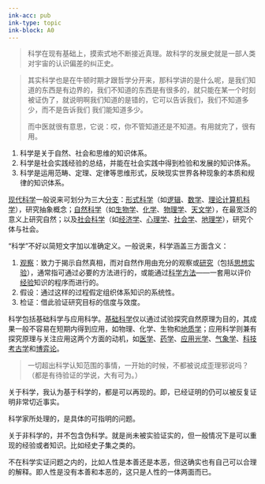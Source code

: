 ```yaml
---
ink-acc: pub
ink-type: topic
ink-block: A0
---
```


> 科学在现有基础上，摸索式地不断接近真理。故科学的发展史就是一部人类对宇宙的认识偏差的纠正史。

> 其实科学也是在牛顿时期才跟哲学分开来，那科学讲的是什么呢，是我们知道的东西是有边界的，我们不知道的东西是有很多的，就只能在某一个时刻被证伪了，就说明啊我们知道的是错的，它可以告诉我们，我们不知道多少，而不是告诉我们 我们能知道多少。
> 
> 而中医就很有意思，它说：哎，你不管知道还是不知道。有用就完了，很有用。


1. 科学是关于自然、社会和思维的知识体系。
2. 科学是社会实践经验的总结，并能在社会实践中得到检验和发展的知识体系。
3. 科学是运用范畴、定理、定律等思维形式，反映现实世界各种现象的本质和规律的知识体系。



[现代科学](https://zh.wikipedia.org/wiki/%E7%8E%B0%E4%BB%A3%E7%A7%91%E5%AD%A6 "现代科学")一般说来可划分为三大[分支](https://zh.wikipedia.org/wiki/%E7%A7%91%E5%AD%A6%E5%88%86%E6%94%AF "科学分支")：[形式科学](https://zh.wikipedia.org/wiki/%E5%BD%A2%E5%BC%8F%E7%A7%91%E5%AD%B8 "形式科学")（如[逻辑](https://zh.wikipedia.org/wiki/%E9%80%BB%E8%BE%91 "逻辑")、[数学](https://zh.wikipedia.org/wiki/%E6%95%B0%E5%AD%A6 "数学")、[理论计算机科学](https://zh.wikipedia.org/wiki/%E7%90%86%E8%AE%BA%E8%AE%A1%E7%AE%97%E6%9C%BA%E7%A7%91%E5%AD%A6 "理论计算机科学")），研究抽象概念；[自然科学](https://zh.wikipedia.org/wiki/%E8%87%AA%E7%84%B6%E7%A7%91%E5%AD%A6 "自然科学")（如[生物学](https://zh.wikipedia.org/wiki/%E7%94%9F%E7%89%A9%E5%AD%A6 "生物学")、[化学](https://zh.wikipedia.org/wiki/%E5%8C%96%E5%AD%A6 "化学")、[物理学](https://zh.wikipedia.org/wiki/%E7%89%A9%E7%90%86%E5%AD%A6 "物理学")、[天文学](https://zh.wikipedia.org/wiki/%E5%A4%A9%E6%96%87%E5%AD%A6 "天文学")），在最宽泛的意义上研究自然；以及[社会科学](https://zh.wikipedia.org/wiki/%E7%A4%BE%E4%BC%9A%E7%A7%91%E5%AD%A6 "社会科学")（如[经济学](https://zh.wikipedia.org/wiki/%E7%BB%8F%E6%B5%8E%E5%AD%A6 "经济学")、[心理学](https://zh.wikipedia.org/wiki/%E5%BF%83%E7%90%86%E5%AD%A6 "心理学")、[社会学](https://zh.wikipedia.org/wiki/%E7%A4%BE%E4%BC%9A%E5%AD%A6 "社会学")、[地理学](https://zh.wikipedia.org/wiki/%E5%9C%B0%E7%90%86%E5%AD%B8 "地理学")），研究个体与社会。


“科学”不好以简短文字加以准确定义。一般说来，科学涵盖三方面含义：

1.  [观察](https://zh.wikipedia.org/wiki/%E8%A7%80%E5%AF%9F "观察")：致力于揭示自然真相，而对自然作用由充分的观察或[研究](https://zh.wikipedia.org/wiki/%E7%A0%94%E7%A9%B6 "研究")（包括[思想实验](https://zh.wikipedia.org/wiki/%E6%80%9D%E6%83%B3%E5%AF%A6%E9%A9%97 "思想实验")），通常指可通过必要的方法进行的，或能通过[科学方法](https://zh.wikipedia.org/wiki/%E7%A7%91%E5%AD%B8%E6%96%B9%E6%B3%95 "科学方法")——一套用以评价[经验](https://zh.wikipedia.org/wiki/%E7%B6%93%E9%A9%97 "经验")知识的程序而进行的。
2.  假设：通过这样的过程假定组织体系知识的系统性。
3.  检证：借此验证研究目标的信度与效度。

科学包括基础科学与应用科学。[基础科学](https://zh.wikipedia.org/wiki/%E5%9F%BA%E7%A1%80%E7%A7%91%E5%AD%A6 "基础科学")仅以通过试验探究自然原理为目的，其成果一般不容易在短期内得到应用，如物理、化学、生物和[地质学](https://zh.wikipedia.org/wiki/%E5%9C%B0%E8%B4%A8%E5%AD%A6 "地质学")；应用科学则兼有探究原理与关注应用这两个方面的动机，如[医学](https://zh.wikipedia.org/wiki/%E5%8C%BB%E5%AD%A6 "医学")、[药学](https://zh.wikipedia.org/wiki/%E8%8D%AF%E5%AD%A6 "药学")、[应用光学](https://zh.wikipedia.org/w/index.php?title=%E5%BA%94%E7%94%A8%E5%85%89%E5%AD%A6&action=edit&redlink=1 "应用光学（页面不存在）")、[气象学](https://zh.wikipedia.org/wiki/%E6%B0%94%E8%B1%A1%E5%AD%A6 "气象学")、[科技考古学](https://zh.wikipedia.org/wiki/%E7%A7%91%E6%8A%80%E8%80%83%E5%8F%A4%E5%AD%A6 "科技考古学")和[博弈论](https://zh.wikipedia.org/wiki/%E5%8D%9A%E5%BC%88%E8%AE%BA "博弈论")。

> 一切超出科学认知范围的事情，一开始的时候，不都被说成歪理邪说吗？（都是有待验证的学说，大有可为。）



关于科学，我认为基于科学的，都是可以再现的。即，已经证明的仍可以被反复证明非常切近事实。

科学家所处理的，是具体的可指明的问题。

关于非科学的，并不包含伪科学。就是尚未被实验证实的，但一般情况下是可以重现的经验或者知识。比如经史子集之类的。

不在科学实证问题之内的，比如人性是本善还是本恶，但这确实也有自己可以合理的解释。即人性是没有本善和本恶的，这只是人性的一体两面而已。


